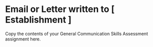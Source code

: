 # Email or Letter written to [ Establishment ]

Copy the contents of your General Communication Skills Assessment assignment here.
